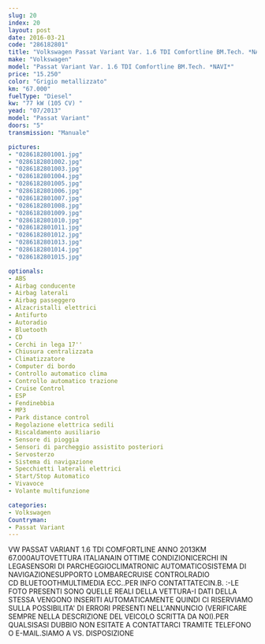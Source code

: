 ```yaml
---
slug: 20
index: 20
layout: post
date: 2016-03-21
code: "286182801"
title: "Volkswagen Passat Variant Var. 1.6 TDI Comfortline BM.Tech. *NAVI*"
make: "Volkswagen"
model: "Passat Variant Var. 1.6 TDI Comfortline BM.Tech. *NAVI*"
price: "15.250"
color: "Grigio metallizzato"
km: "67.000"
fuelType: "Diesel"
kw: "77 kW (105 CV) "
yead: "07/2013"
model: "Passat Variant"
doors: "5"
transmission: "Manuale"

pictures:
- "0286182801001.jpg"
- "0286182801002.jpg"
- "0286182801003.jpg"
- "0286182801004.jpg"
- "0286182801005.jpg"
- "0286182801006.jpg"
- "0286182801007.jpg"
- "0286182801008.jpg"
- "0286182801009.jpg"
- "0286182801010.jpg"
- "0286182801011.jpg"
- "0286182801012.jpg"
- "0286182801013.jpg"
- "0286182801014.jpg"
- "0286182801015.jpg"

optionals:
- ABS
- Airbag conducente
- Airbag laterali
- Airbag passeggero
- Alzacristalli elettrici
- Antifurto
- Autoradio
- Bluetooth
- CD
- Cerchi in lega 17''
- Chiusura centralizzata
- Climatizzatore
- Computer di bordo
- Controllo automatico clima
- Controllo automatico trazione
- Cruise Control
- ESP
- Fendinebbia
- MP3
- Park distance control
- Regolazione elettrica sedili
- Riscaldamento ausiliario
- Sensore di pioggia
- Sensori di parcheggio assistito posteriori
- Servosterzo
- Sistema di navigazione
- Specchietti laterali elettrici
- Start/Stop Automatico
- Vivavoce
- Volante multifunzione

categories:
- Volkswagen
Countryman:
- Passat Variant
---
```

VW PASSAT VARIANT 1.6 TDI COMFORTLINE ANNO 2013KM 67.000AUTOVETTURA ITALIANAIN OTTIME CONDIZIONICERCHI IN LEGASENSORI DI PARCHEGGIOCLIMATRONIC AUTOMATICOSISTEMA DI NAVIGAZIONESUPPORTO LOMBARECRUISE CONTROLRADIO CD BLUETOOTHMULTIMEDIA ECC..PER INFO CONTATTATECIN.B. :-LE FOTO PRESENTI SONO QUELLE REALI DELLA VETTURA-I DATI DELLA STESSA VENGONO INSERITI AUTOMATICAMENTE QUINDI CI RISERVIAMO SULLA POSSIBILITA' DI ERRORI PRESENTI NELL'ANNUNCIO (VERIFICARE SEMPRE NELLA DESCRIZIONE DEL VEICOLO SCRITTA DA NOI).PER QUALSISASI DUBBIO NON ESITATE A CONTATTARCI TRAMITE TELEFONO O E-MAIL.SIAMO A VS. DISPOSIZIONE